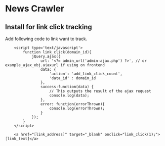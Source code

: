 # News Crawler

## Install for link click tracking

Add following code to link want to track.

        <script type='text/javascript'>
            function link_click(domain_id){
                jQuery.ajax({
                    url: '<?= admin_url('admin-ajax.php') ?>', // or example_ajax_obj.ajaxurl if using on frontend
                    data: {
                        'action': 'add_link_click_count',
                        'data_id' : domain_id
                    },
                    success:function(data) {
                        // This outputs the result of the ajax request
                        console.log(data);
                    },
                    error: function(errorThrown){
                        console.log(errorThrown);
                    }
                });
            }
        </script>
        
        <a href="[link_address]" target="_blank" onclick="link_click(1);">[link_text]</a>

